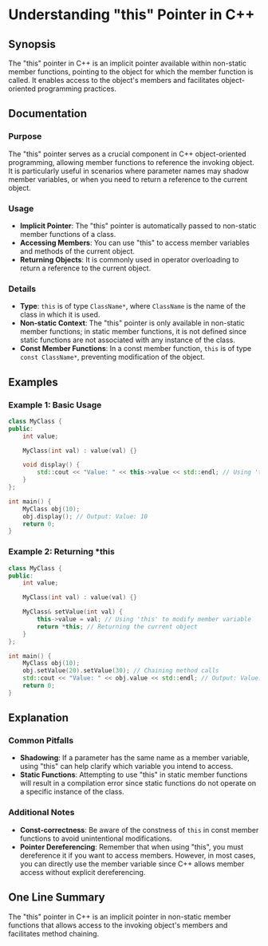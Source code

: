 <!--
Meta Description: # Understanding "this" Pointer in C++ ## Synopsis The "this" pointer in C++ is an implicit pointer available within non-static member functions, point...
Meta Keywords: member, functions, pointer, object, value
-->

# Understanding "this" Pointer in C++

## Synopsis
The "this" pointer in C++ is an implicit pointer available within non-static member functions, pointing to the object for which the member function is called. It enables access to the object's members and facilitates object-oriented programming practices.

## Documentation
### Purpose
The "this" pointer serves as a crucial component in C++ object-oriented programming, allowing member functions to reference the invoking object. It is particularly useful in scenarios where parameter names may shadow member variables, or when you need to return a reference to the current object.

### Usage
- **Implicit Pointer**: The "this" pointer is automatically passed to non-static member functions of a class.
- **Accessing Members**: You can use "this" to access member variables and methods of the current object.
- **Returning Objects**: It is commonly used in operator overloading to return a reference to the current object.

### Details
- **Type**: `this` is of type `ClassName*`, where `ClassName` is the name of the class in which it is used.
- **Non-static Context**: The "this" pointer is only available in non-static member functions; in static member functions, it is not defined since static functions are not associated with any instance of the class.
- **Const Member Functions**: In a const member function, `this` is of type `const ClassName*`, preventing modification of the object.

## Examples

### Example 1: Basic Usage
```cpp
class MyClass {
public:
    int value;

    MyClass(int val) : value(val) {}

    void display() {
        std::cout << "Value: " << this->value << std::endl; // Using 'this' pointer
    }
};

int main() {
    MyClass obj(10);
    obj.display(); // Output: Value: 10
    return 0;
}
```

### Example 2: Returning *this
```cpp
class MyClass {
public:
    int value;

    MyClass(int val) : value(val) {}

    MyClass& setValue(int val) {
        this->value = val; // Using 'this' to modify member variable
        return *this; // Returning the current object
    }
};

int main() {
    MyClass obj(10);
    obj.setValue(20).setValue(30); // Chaining method calls
    std::cout << "Value: " << obj.value << std::endl; // Output: Value: 30
    return 0;
}
```

## Explanation
### Common Pitfalls
- **Shadowing**: If a parameter has the same name as a member variable, using "this" can help clarify which variable you intend to access.
- **Static Functions**: Attempting to use "this" in static member functions will result in a compilation error since static functions do not operate on a specific instance of the class.

### Additional Notes
- **Const-correctness**: Be aware of the constness of `this` in const member functions to avoid unintentional modifications.
- **Pointer Dereferencing**: Remember that when using "this", you must dereference it if you want to access members. However, in most cases, you can directly use the member variable since C++ allows member access without explicit dereferencing.

## One Line Summary
The "this" pointer in C++ is an implicit pointer in non-static member functions that allows access to the invoking object's members and facilitates method chaining.